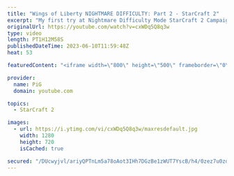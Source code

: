 ```yaml
---
title: "Wings of Liberty NIGHTMARE DIFFICULTY: Part 2 - StarCraft 2"
excerpt: "My first try at Nightmare Difficulty Mode StarCraft 2 Campaign created by GiantGrantGames and his amazing modding community. Having lots of fun with it! Here's the second part  0:00 Smash and Grab 32:42 The Evacuation  -- 🐷 Second Channel for Learning StarCraft 2: https://www.youtube.com/c/PiGRandom"
originalUrl: https://youtube.com/watch?v=cxWDq5Q8q3w
type: video
length: PT1H12M58S
publishedDateTime: 2023-06-10T11:59:48Z
heat: 53

featuredContent: "<iframe width=\"800\" height=\"500\" frameborder=\"0\" src=\"https://www.youtube.com/embed/cxWDq5Q8q3w\" allow=\"accelerometer; autoplay; encrypted-media; gyroscope; picture-in-picture\" allowfullscreen></iframe>"

provider:
  name: PiG
  domain: youtube.com

topics:
  - StarCraft 2

images:
  - url: https://i.ytimg.com/vi/cxWDq5Q8q3w/maxresdefault.jpg
    width: 1280
    height: 720
    isCached: true

secured: "/DUcwyjvl/ariyQPTnLm5a78oAot3IHh7DGzBe1zWUT7YscB/h4/0zez7u0zdSKz6w31jRqaK2Nk3kvG1tfxqKz0dnV2YSEA0BSNWyE54IEkqnvyMuR8Gi1wfWCCOqJGJmTQghgLuJFQU6tVWb8etoBnREgtwlcuXei5UGx8lH6BqPf1799LJzF0hbPS7hmBperY+lZLucPLlvQSBwyaFGAj/g3tfgPhXO65xdPyL3WKo0VI8pLs7lGlwkdSMh6uUdiVcLE3KbTbcE36gfZEDIUtLdxJvb2ruCrAYtMbVA2lOjw8/qxLpwc6otdfZbYYUevo9IDzpLNEkfEbPUOJ4l6k49Tv4Yd7WEyCxlchgUmTOeCcwzuE37Hte/qe//ZhrVb91DxthpQDEZT0UpkdUo/aCUY9UXvl1gDIgbxe1pQ=;jLF65r8R/xKpYVzZIPuqfA=="
---
```


